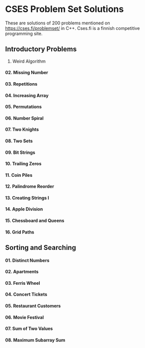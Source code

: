 # CSES Problem Set Solutions

These are solutions of 200 problems mentioned on https://cses.fi/problemset/ in C++.
Cses.fi is a finnish competitive programming site.

## Introductory Problems
01. Weird Algorithm
#### 02. Missing Number
#### 03. Repetitions
#### 04. Increasing Array
#### 05. Permutations
#### 06. Number Spiral
#### 07. Two Knights
#### 08. Two Sets
#### 09. Bit Strings
#### 10. Trailing Zeros
#### 11. Coin Piles
#### 12. Palindrome Reorder
#### 13. Creating Strings I
#### 14. Apple Division
#### 15. Chessboard and Queens
#### 16. Grid Paths

## Sorting and Searching
#### 01. Distinct Numbers
#### 02. Apartments
#### 03. Ferris Wheel
#### 04. Concert Tickets
#### 05. Restaurant Customers
#### 06. Movie Festival
#### 07. Sum of Two Values
#### 08. Maximum Subarray Sum


